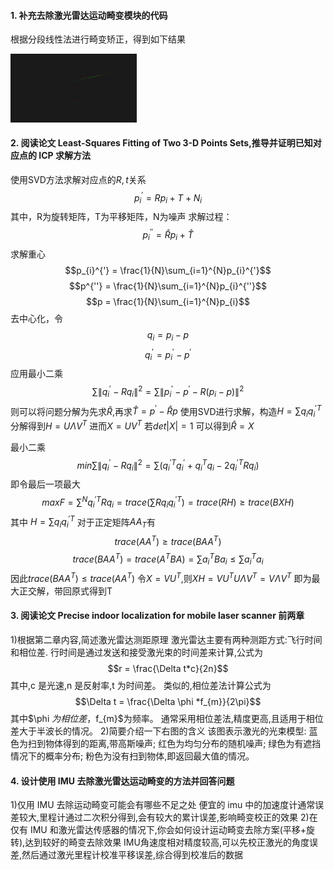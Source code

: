 #### 1. 补充去除激光雷达运动畸变模块的代码

根据分段线性法进行畸变矫正，得到如下结果

<div style="align: center">
<img src="1.png" width = "40%" height = "50%"   />
</div>
   
#### 2. 阅读论文 Least-Squares Fitting of Two 3-D Points Sets,推导并证明已知对应点的 ICP 求解方法
使用SVD方法求解对应点的$R,t$关系
$$p_{i}^{'} = Rp_{i}+T+N_{i}$$
其中，R为旋转矩阵，T为平移矩阵，N为噪声
求解过程：
$$p_{i}^{''} = \hat{R}p_{i}+\hat{T}$$
求解重心
$$p_{i}^{'} = \frac{1}{N}\sum_{i=1}^{N}p_{i}^{'}$$$$p^{''} = \frac{1}{N}\sum_{i=1}^{N}p_{i}^{''}$$$$p = \frac{1}{N}\sum_{i=1}^{N}p_{i}$$
去中心化，令 $$q_{i} = p_{i}-p$$$$q_{i}^{'} = p_{i}^{'}-p^{'}$$
应用最小二乘
$$\sum \left \| q_{i}^{'} -R q_{i} \right \|^2 =\sum \left \| p_{i}^{'}-p^{'} -R (p_{i} -p)\right \|^2 $$
则可以将问题分解为先求$\hat{R}$,再求$\hat{T}=p^{'}-\hat{R}p$
使用SVD进行求解，构造$H = \sum q_{i}{q_{i}^{'}}^{T}$
分解得到$H=U\Lambda V^{T}$
进而$X=UV^{T}$
若$det|X| = 1$ 可以得到$\hat{R}=X$

最小二乘 $$min\sum \left \| q_{i}^{'} -R q_{i} \right \|^2=\sum({q_{i}^{'}}^{T}{q_{i}^{}}^{'}+{q_{i}}^{T}{q_{i}^{}}-2{q_{i}^{'}}^{T}R{q_{i}^{}})$$
即令最后一项最大
$$maxF = \sum^{N}{q_{i}^{'}}^{T}R{q_{i}^{}} =trace(\sum Rq_{i}{q_{i}^{'}}^{T}) = trace(RH)\geqslant trace(BXH)$$
其中 $H=\sum q_{i}{q_{i}^{'}}^{T}$
对于正定矩阵$AA_{T}$有
$$trace(AA^{T})\geqslant trace(BAA^{T})$$
$$trace(BAA^{T})=trace(A^{T}BA)=\sum a_{i}^{T}Ba_{i}\leqslant\sum a_{i}^Ta_{i}$$
因此$trace(BAA^{T})\leqslant trace(AA^{T})$
令$X=VU^{T}$,则$XH=VU^{T}U\Lambda V^{T}=V\Lambda V^{T}$
即为最大正交解，带回原式得到T

#### 3. 阅读论文 Precise indoor localization for mobile laser scanner 前两章

1)根据第二章内容,简述激光雷达测距原理
激光雷达主要有两种测距方式:飞行时间和相位差.
行时间是通过发送和接受激光束的时间差来计算,公式为$$r = \frac{\Delta t*c}{2n}$$
其中,c 是光速,n 是反射率,t 为时间差。
类似的,相位差法计算公式为
$$\Delta t = \frac{\Delta \phi *f_{m}}{2\pi}$$
其中$\phi $为相位差，$f_{m}$为频率。
通常采用相位差法,精度更高,且适用于相位差大于半波长的情况。
2)简要介绍一下右图的含义
该图表示激光的光束模型:
蓝色为扫到物体得到的距离,带高斯噪声;
红色为均匀分布的随机噪声;
绿色为有遮挡情况下的概率分布;
粉色为没有扫到物体,即返回最大值的情况。

#### 4. 设计使用 IMU 去除激光雷达运动畸变的方法并回答问题

1)仅用 IMU 去除运动畸变可能会有哪些不足之处
便宜的 imu 中的加速度计通常误差较大,里程计通过二次积分得到,会有较大的累计误差,影响畸变校正的效果
2)在仅有 IMU 和激光雷达传感器的情况下,你会如何设计运动畸变去除方案(平移+旋转),达到较好的畸变去除效果
IMU角速度相对精度较高,可以先校正激光的角度误差,然后通过激光里程计校准平移误差,综合得到校准后的数据
